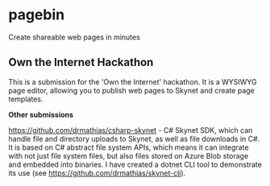 # pagebin
Create shareable web pages in minutes

## Own the Internet Hackathon

This is a submission for the 'Own the Internet' hackathon. It is a WYSIWYG page editor, allowing you to publish web pages to Skynet and create page templates.

**Other submissions**

https://github.com/drmathias/csharp-skynet - C# Skynet SDK, which can handle file and directory uploads to Skynet, as well as file downloads in C#. It is based on C# abstract file system APIs, which means it can integrate with not just file system files, but also files stored on Azure Blob storage and embedded into binaries. I have created a dotnet CLI tool to demonstrate its use (see https://github.com/drmathias/skynet-cli).
